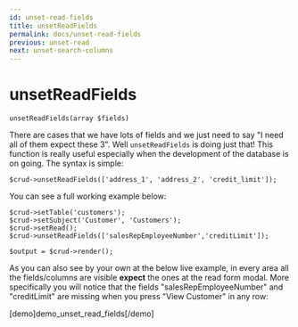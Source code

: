```yaml
---
id: unset-read-fields
title: unsetReadFields
permalink: docs/unset-read-fields
previous: unset-read
next: unset-search-columns
---
```


# unsetReadFields


<pre><code class="language-php">unsetReadFields(array $fields)</code></pre>
There are cases that we have lots of fields and we just need to say "I need all of them expect these 3". Well <code>unsetReadFields</code> is doing just that! This function is really useful especially when the development of the database is on going. The syntax is simple:

<pre><code class="language-php">$crud->unsetReadFields(['address_1', 'address_2', 'credit_limit']);</code></pre>

You can see a full working example below:

<pre><code class="language-php">$crud->setTable('customers');
$crud->setSubject('Customer', 'Customers');
$crud->setRead();
$crud->unsetReadFields(['salesRepEmployeeNumber','creditLimit']);

$output = $crud->render();</code></pre>

As you can also see by your own at the below live example, in every area all the fields/columns are visible <strong>expect</strong> the ones at the read form modal. More specifically you will notice that the fields "salesRepEmployeeNumber" and "creditLimit" are missing when you press "View Customer" in any row:

[demo]demo_unset_read_fields[/demo]